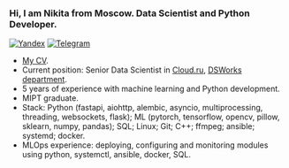 ### Hi, I am Nikita from Moscow. Data Scientist and Python Developer.

[![Yandex](https://img.shields.io/badge/-lindemann.na@phystech.edu-F9DB60?style=flat-square&logo=Yandex&logoColor=FF3333)](mailto:lindemann.na@phystech.edu)
[![Telegram](https://img.shields.io/badge/Telegram-blue?style=flat-square&logo=Telegram)](https://t.me/NikLinMIPT)

* [My CV](https://github.com/LinNikMIPT/CV).
* Current position: Senior Data Scientist in [Cloud.ru](https://cloud.ru/ru), [DSWorks department](https://dsworks.ru/en).
* 5 years of experience with machine learning and Python development.
* MIPT graduate.
* Stack: Python (fastapi, aiohttp, alembic, asyncio, multiprocessing, threading, websockets, flask); ML (pytorch, tensorflow, opencv, pillow, sklearn, numpy, pandas); SQL; Linux; Git; C++; ffmpeg; ansible; systemd; docker.
* MLOps experience: deploying, configuring and monitoring modules using python, systemctl, ansible, docker, SQL.
